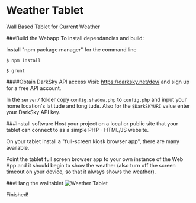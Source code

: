 # Weather Tablet
Wall Based Tablet for Current Weather

###Build the Webapp
To install dependancies and build:

Install "npm package manager" for the command line

`$ npm install`

`$ grunt`

####Obtain DarkSky API access
Visit: https://darksky.net/dev/ and sign up for a free API account.

In the `server/` folder copy `config.shadow.php` to `config.php` and input your home location's latitude and longitude.  Also for the `$DarkSKYURI` value enter your DarkSky API key.


###Install software
Host your project on a local or public site that your tablet can connect to as a simple PHP - HTML/JS website. 

On your tablet install a "full-screen kiosk browser app", there are many available.

Point the tablet full screen browser app to your own instance of the Web App and it should begin to show the weather (also turn off the screen timeout on your device, so that it always shows the weather).

###Hang the walltablet
![Weather Tablet](https://raw.githubusercontent.com/khinds10/WeatherTablet/master/construction/wall-tablet.jpg "Weather Tablet")

Finished!
